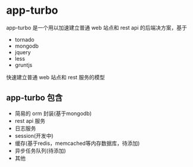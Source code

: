 app-turbo
=========

app-turbo 是一个用以加速建立普通 web 站点和 rest api 的后端决方案，基于

- tornado
- mongodb
- jquery
- less
- gruntjs

快速建立普通 web 站点和 rest 服务的模型


## app-turbo 包含

- 简易的 orm 封装(基于mongodb) 
- rest api 服务
- 日志服务
- session(开发中)
- 缓存(基于redis，memcached等内存数据库，待添加)
- 异步任务队列(待添加)
- 其他
